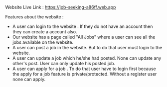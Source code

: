

Website Live Link : https://job-seeking-a86ff.web.app

Features about the website : 

- A user can  login to the website . If they do not have an account then they can create a account also.
- Our website has a page called "All Jobs" where a user can see all the jobs available on the website.
- A user can post a job in the website. But to do that user must login to the website.
- A user can update a job which he/she had posted. None can update any other's post. User can only update his posted job.
- A user can apply for a job . To do that user have to login first because the apply for a job feature is private/protected. Without a register user none can apply.

